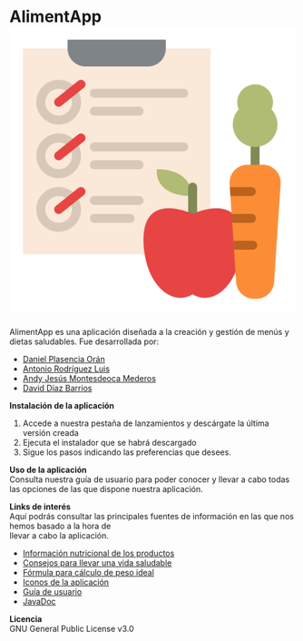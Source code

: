 # AlimentApp ![Icono](https://github.com/dam-dad/AlimentApp/blob/main/AlimentApp/src/main/resources/images/logo.png)

AlimentApp es una aplicación diseñada a la creación y gestión de menús y dietas saludables.
Fue desarrollada por:
* [Daniel Plasencia Orán](https://github.com/DanielPlasenciaOran2DAMA)
* [Antonio Rodríguez Luis](https://github.com/AntonioRodriguezLuis)
* [Andy Jesús Montesdeoca Mederos](https://github.com/AbsolutCode)
* [David Díaz Barrios](https://github.com/David18888)

**Instalación de la aplicación**   
1. Accede a nuestra pestaña de lanzamientos y descárgate la última versión creada
2. Ejecuta el instalador que se habrá descargado
3. Sigue los pasos indicando las preferencias que desees.

**Uso de la aplicación**  
Consulta nuestra guía de usuario para poder conocer y llevar a cabo todas las opciones de las que dispone nuestra aplicación.


**Links de interés**  
Aquí podrás consultar las principales fuentes de información en las  que nos hemos basado a la hora de  
llevar a cabo la aplicación.

* [Información nutricional de los productos](https://medicinainformacion.com/tabla-de-alimentos/)
* [Consejos para llevar una vida saludable](https://www.nestlefamilyclub.es/articulo/20-tips-para-llevar-siempre-un-estilo-de-vida-saludable#)
* [Fórmula para cálculo de peso ideal](https://www.vitonica.com/wellness/calcula-tu-peso-ideal)
* [Iconos de la aplicación]()
* [Guía de usuario](GUIDE.md)
* [JavaDoc](https://dam-dad.github.io/AlimentApp/)

**Licencia**  
GNU General Public License v3.0

